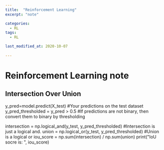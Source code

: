 ```yaml
---
title:  "Reinforcement Learning"
excerpt: "note"

categories:
  - RL
tags:
  - RL

last_modified_at: 2020-10-07
 
---
```


# Reinforcement Learning note

## Intersection Over Union

y_pred=model.predict(X_test)  #Your predictions on the test dataset
y_pred_thresholded = y_pred > 0.5  #If predictions are not binary, then convert them to binary by thresholding

intersection = np.logical_and(y_test, y_pred_thresholded)  #Intersection is just a logical and.
union = np.logical_or(y_test, y_pred_thresholded) #Union is a logical or
iou_score = np.sum(intersection) / np.sum(union)
print("IoU socre is: ", iou_score)